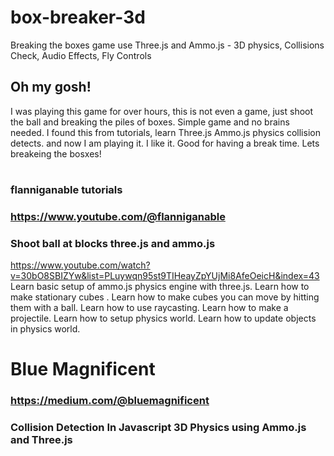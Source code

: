 # box-breaker-3d
Breaking the boxes game use Three.js and Ammo.js - 3D physics, Collisions Check, Audio Effects, Fly Controls

## Oh my gosh!
I was playing this game for over hours, this is not even a game, just shoot the ball and breaking the piles of boxes.
Simple game and no brains needed.
I found this from tutorials, learn Three.js Ammo.js physics collision detects.
and now I am playing it. I like it. Good for having a break time.
Lets breakeing the bosxes!
# 
### flanniganable tutorials
### https://www.youtube.com/@flanniganable
### Shoot ball at blocks three.js and ammo.js 
https://www.youtube.com/watch?v=30bO8SBIZYw&list=PLuywqn95st9TIHeayZpYUjMi8AfeOeicH&index=43
Learn basic setup of ammo.js physics engine with three.js.
Learn how to make stationary cubes .
Learn how to make cubes you can move by hitting them with a ball.
Learn how to use raycasting.
Learn how to make a projectile.
Learn how to setup physics world.
Learn how to update objects in physics world.

# 
# Blue Magnificent
### https://medium.com/@bluemagnificent
### Collision Detection In Javascript 3D Physics using Ammo.js and Three.js
